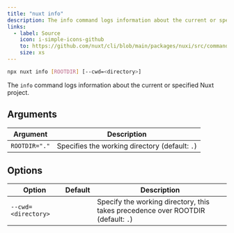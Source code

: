 ```yaml
---
title: "nuxt info"
description: The info command logs information about the current or specified Nuxt project.
links:
  - label: Source
    icon: i-simple-icons-github
    to: https://github.com/nuxt/cli/blob/main/packages/nuxi/src/commands/info.ts
    size: xs
---
```


<!--info-cmd-->
```bash [Terminal]
npx nuxt info [ROOTDIR] [--cwd=<directory>]
```
<!--/info-cmd-->

The `info` command logs information about the current or specified Nuxt project.

## Arguments

<!--info-args-->
Argument | Description
--- | ---
`ROOTDIR="."` | Specifies the working directory (default: `.`)
<!--/info-args-->

## Options

<!--info-opts-->
Option | Default | Description
--- | --- | ---
`--cwd=<directory>` |  | Specify the working directory, this takes precedence over ROOTDIR (default: `.`)
<!--/info-opts-->
